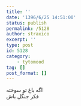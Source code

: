 ```yaml
---
title: ''
date: '1396/6/25 14:51:00'
status: publish
permalink: /5128
author: straxico
excerpt: ''
type: post
id: 5128
category:
    - tytomood
tag: []
post_format: []
---
```

اگه باغ تو سوخته  
فکر جنگل باش